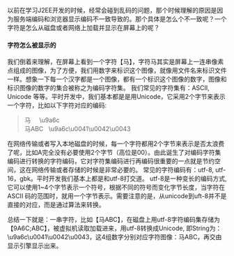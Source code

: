以前在学习J2EE开发的时候，经常会碰到乱码的问题，那个时候理解的原因是因为服务端编码和浏览器显示编码不一致导致的。那个具体是怎么个不一致呢？一个字符是怎么从磁盘或者网络上加载并显示在屏幕上的呢？

#### 字符怎么被显示的

我们倒着来理解，在屏幕上看到一个字符【马】，字符马其实是屏幕上一连串像素点组成的图像，为了方便，我们用数字来标识这个图像，就像用文件名来标识文件一样。想象一下每一个汉字都是一个图像，都有一个标识这个图像的数字，图像和标识图像的数字的集合被称之为编码字符集。
我们常见的字符集有：ASCII, Unicode 等等。平时开发中，我们基本都是是用Unicode，它采用2个字节来表示一个字符，比如以下字符对应的编码:
> 马      \u9a6c  
马ABC   \u9a6c\u0041\u0042\u0043

在网络传输或者写入本地磁盘的时候，每一个字符都用2个字节来表示是否太浪费了呢，比如A完全没有必要使用2个字节（高位是00）。由此诞生了对编码字符集编码进行转换的字符编码，它对字符集编码进行再编码很重要的一点就是节约空间，这在网络传输或者存储的时候是非常必要的。
常见的字符编码有：utf-8, utf-16，gbk。平时开发我们基本上都是和utf-8打交道。
utf-8是一种变长的编码方式, 它可以使用1~4个字节表示一个符号，根据不同的符号而变化字节长度，当字符在ASCII
码的范围时，就用一个字节表示。需要注意的是，从unicode到uft-8并不是直接的对应，而是通过算法来转换。

总结一下就是：一串字符，比如【马ABC】，在磁盘上用utf-8字符编码集存储为【9A6C;ABC】，被虚拟机读取加载进来，用utf-8转换成Unicode, 即String为：\u9a6c\u0041\u0042\u0043，这4组数字分别对应字符图像：马ABC，再交由显示引擎显示出来。
